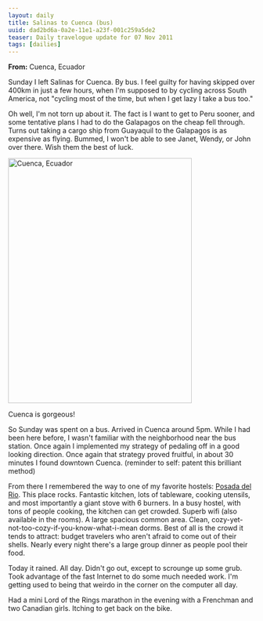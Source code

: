 ```yaml
---
layout: daily
title: Salinas to Cuenca (bus)
uuid: dad2bd6a-0a2e-11e1-a23f-001c259a5de2
teaser: Daily travelogue update for 07 Nov 2011
tags: [dailies]
---
```


**From:** Cuenca, Ecuador

Sunday I left Salinas for Cuenca. By bus. I feel guilty for having skipped over
400km in just a few hours, when I'm supposed to by cycling across South
America, not "cycling most of the time, but when I get lazy I take a bus too."

Oh well, I'm not torn up about it. The fact is I want to get to Peru sooner,
and some tentative plans I had to do the Galapagos on the cheap fell through.
Turns out taking a cargo ship from Guayaquil to the Galapagos is as expensive
as flying. Bummed, I won't be able to see Janet, Wendy, or John over there.
Wish them the best of luck.

<div class="caption">
<a href="http://www.flickr.com/photos/ramblurr/sets/72157627941259966/" title="Cuenca,
Ecuador by Ramblurr, on Flickr"><img
src="http://farm7.static.flickr.com/6212/6264740255_c272c1e45f.jpg" width="375"
height="500" alt="Cuenca, Ecuador"></a>
<p>Cuenca is gorgeous!</p>
</div>

So Sunday was spent on a bus. Arrived in Cuenca around 5pm. While I had been
here before, I wasn't familiar with the neighborhood near the bus station. Once
again I implemented my strategy of pedaling off in a good looking direction.
Once again that strategy proved fruitful, in about 30 minutes I found downtown
Cuenca. (reminder to self: patent this brilliant method)

From there I remembered the way to one of my favorite hostels: <a
href="http://www.hosteltrail.com/posadadelriocuenca/" title="Posada del
Rio">Posada del Rio</a>. This place rocks. Fantastic kitchen, lots of
tableware, cooking utensils, and most importantly a giant stove with 6 burners.
In a busy hostel, with tons of people cooking, the kitchen can get crowded.
Superb wifi (also available in the rooms). A large spacious common area. Clean,
cozy-yet-not-too-cozy-if-you-know-what-i-mean dorms. Best of all is the crowd
it tends to attract: budget travelers who aren't afraid to come out of their
shells. Nearly every night there's a large group dinner as people pool
their food.

Today it rained. All day. Didn't go out, except to scrounge up some grub.
Took advantage of the fast Internet to do some much needed work. I'm getting
used to being that weirdo in the corner on the computer all day.

Had a mini Lord of the Rings marathon in the evening with a Frenchman and two
Canadian girls. Itching to get back on the bike.

